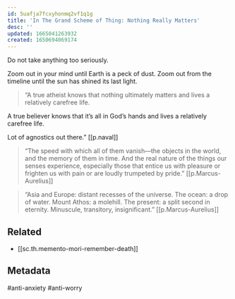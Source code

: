 ```yaml
---
id: 5uafja7fcxyhonmq2vf1q1g
title: 'In The Grand Scheme of Thing: Nothing Really Matters'
desc: ''
updated: 1665041263932
created: 1650694069174
---
```


Do not take anything too seriously.

Zoom out in your mind until Earth is a peck of dust. Zoom out from the timeline until the sun has shined its last light. 

> “A true atheist knows that nothing ultimately matters and lives a relatively carefree life. 
> 
A true believer knows that it’s all in God’s hands and lives a relatively carefree life. 
>
Lot of agnostics out there.” [[p.naval]]

> “The speed with which all of them vanish—the objects in the world, and the memory of them in time. And the real nature of the things our senses experience, especially those that entice us with pleasure or frighten us with pain or are loudly trumpeted by pride.” [[p.Marcus-Aurelius]]

> “Asia and Europe: distant recesses of the universe.
The ocean: a drop of water.
Mount Athos: a molehill.
The present: a split second in eternity.
Minuscule, transitory, insignificant.” [[p.Marcus-Aurelius]]

## Related
* [[sc.th.memento-mori-remember-death]]

## Metadata
#anti-anxiety #anti-worry

